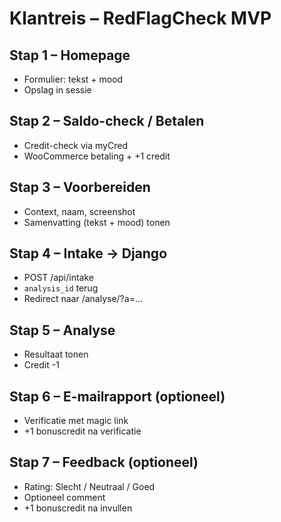 # Klantreis – RedFlagCheck MVP

## Stap 1 – Homepage
- Formulier: tekst + mood
- Opslag in sessie

## Stap 2 – Saldo-check / Betalen
- Credit-check via myCred
- WooCommerce betaling + +1 credit

## Stap 3 – Voorbereiden
- Context, naam, screenshot
- Samenvatting (tekst + mood) tonen

## Stap 4 – Intake → Django
- POST /api/intake
- `analysis_id` terug
- Redirect naar /analyse/?a=...

## Stap 5 – Analyse
- Resultaat tonen
- Credit -1

## Stap 6 – E-mailrapport (optioneel)
- Verificatie met magic link
- +1 bonuscredit na verificatie

## Stap 7 – Feedback (optioneel)
- Rating: Slecht / Neutraal / Goed
- Optioneel comment
- +1 bonuscredit na invullen
